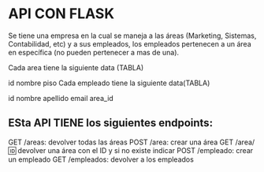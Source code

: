 # API CON FLASK

Se tiene una empresa en la cual se maneja a las áreas (Marketing, Sistemas, Contabilidad, etc) y a sus empleados, los empleados pertenecen a un área en específica (no pueden pertenecer a mas de una).

Cada area tiene la siguiente data (TABLA) 

id
nombre
piso
Cada empleado tiene la siguiente data(TABLA)

id
nombre
apellido
email
area_id

## ESta API TIENE los siguientes endpoints:
GET /areas: devolver todas las áreas
POST /area: crear una área
GET /area/:id: devolver una área con el ID y si no existe indicar
POST /empleado: crear un empleado
GET /empleados: devolver a los empleados
